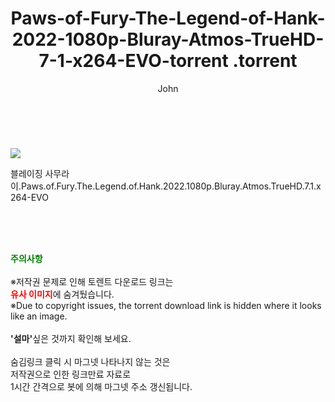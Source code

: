 ﻿---
layout: post
title:  "                   Paws-of-Fury-The-Legend-of-Hank-2022-1080p-Bluray-Atmos-TrueHD-7-1-x264-EVO-torrent                .torrent"
author: John
categories: [ 애니/만화 ]
tags: [  ]
image: https://torrentrj57.com/uploadfile/full/c300a5856e77c3e10fd040790e9d99cd55796c01.jpg 
description: "                   Paws-of-Fury-The-Legend-of-Hank-2022-1080p-Bluray-Atmos-TrueHD-7-1-x264-EVO-torrent                 torrent 정보 공유"
toc: true
toc_sticky: true
---

<br>
<p><img src="https://torrentrj57.com/uploadfile/full/c300a5856e77c3e10fd040790e9d99cd55796c01.jpg"/></p>
 블레이징 사무라이.Paws.of.Fury.The.Legend.of.Hank.2022.1080p.Bluray.Atmos.TrueHD.7.1.x264-EVO  
    
<br><br><br>
<p data-ke-size="size16"><b><span style="color: green;">주의사항</span></b><br /><br />※저작권 문제로 인해 토렌트 다운로드 링크는<br /><b><span style="color: red;">유사 이미지</span></b>에 숨겨뒀습니다.<br />※Due to copyright issues, the torrent download link is hidden where it looks like an image.<br /><br /><b>'설마'</b>싶은 것까지 확인해 보세요.<br /><br />숨김링크 클릭 시 마그넷 나타나지 않는 것은<br />저작권으로 인한 링크만료 자료로<br />1시간 간격으로 봇에 의해 마그넷 주소 갱신됩니다.</p>
